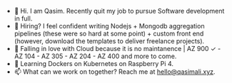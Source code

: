 - 👋 Hi. I am Qasim. Recently quit my job to pursue Software development in full. 
- 👀 Hiring? I feel confident writing Nodejs + Mongodb aggregation pipelines (these were so hard at some point) + custom front end (however, download the templates to deliver freelance projects).
- 🌱 Falling in love with Cloud because it is no maintanence | AZ 900 ✓ - AZ 104 - AZ 305 - AZ 204 - AZ 400 and more to come.
- 💞️ Learning Dockers on Kubernetes on Raspberry Pi 4.
- 📫 What can we work on together? Reach me at hello@qasimali.xyz.

<!---
qasim2020/qasim2020 is a ✨ special ✨ repository because its `README.md` (this file) appears on your GitHub profile.
You can click the Preview link to take a look at your changes.
--->
